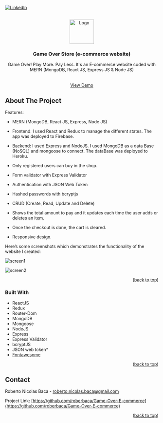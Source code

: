 <div id="top"></div>


[![LinkedIn][linkedin-shield]][linkedin-url]


<!-- PROJECT LOGO -->
<br />
<div align="center">
  <a href="https://github.com/roberbaca/Game-Over-E-commerce">  
    <img src="https://user-images.githubusercontent.com/83043304/140669718-0a350618-f217-4247-9d91-42d00c4c292f.png" alt="Logo" width="80" height="80">
  </a>

<h3 align="center">Game Over Store (e-commerce website)</h3>

  <p align="center">
   Game Over! Play More. Pay Less. It`s an E-commerce website coded with MERN (MongoDB, React JS, Express JS & Node JS)
    <br />  
    <br />
    <br />
    <a href="https://gameoverstore-18953.web.app/" target = "_blank">View Demo</a>  
  </p>
</div>

<!-- ABOUT THE PROJECT -->
## About The Project

Features:

- MERN (MongoDB, React JS, Express, Node JS)

- Frontend: I used React and Redux to manage the different states. The app was deployed to Firebase.

- Backend: I used Express and NodeJS. I used MongoDB as a data Base (NoSQL) and mongoose to connect. The dataBase was deployed to Heroku.

- Only registered users can buy in the shop.

- Form validator with Express Validator

- Authentication with JSON Web Token

- Hashed passwords with bcryptjs

- CRUD (Create, Read, Update and Delete)

- Shows the total amount to pay and it updates each time the user adds or deletes an item.

- Once the checkout is done, the cart is cleared.

- Responsive design.


Here’s some screenshots which demonstrates the functionality of the website I created:

![screen1](https://user-images.githubusercontent.com/83043304/157146315-51c79522-d6c2-474e-97c2-2874632da05a.png)

![screen2](https://user-images.githubusercontent.com/83043304/157146322-bad1af8e-405f-4dde-9b38-fb5752bb7e95.png)


<p align="right">(<a href="#top">back to top</a>)</p>

### Built With

* ReactJS
* Redux
* Router-Dom
* MongoDB
* Mongoose
* NodeJS
* Express
* Express Validator
* bcryptJS
* JSON web token* 
* [Fontawesome](https://fontawesome.com/)


<p align="right">(<a href="#top">back to top</a>)</p>

<!-- CONTACT -->
## Contact

Roberto Nicolas Baca - roberto.nicolas.baca@gmail.com

Project Link: [https://github.com/roberbaca/Game-Over-E-commerce](https://github.com/roberbaca/Game-Over-E-commerce)

<p align="right">(<a href="#top">back to top</a>)</p>





<!-- MARKDOWN LINKS & IMAGES -->
<!-- https://www.markdownguide.org/basic-syntax/#reference-style-links -->
[contributors-shield]: https://img.shields.io/github/contributors/github_username/repo_name.svg?style=for-the-badge
[contributors-url]: https://github.com/github_username/repo_name/graphs/contributors
[forks-shield]: https://img.shields.io/github/forks/github_username/repo_name.svg?style=for-the-badge
[forks-url]: https://github.com/github_username/repo_name/network/members
[stars-shield]: https://img.shields.io/github/stars/github_username/repo_name.svg?style=for-the-badge
[stars-url]: https://github.com/github_username/repo_name/stargazers
[issues-shield]: https://img.shields.io/github/issues/github_username/repo_name.svg?style=for-the-badge
[issues-url]: https://github.com/github_username/repo_name/issues
[license-shield]: https://img.shields.io/github/license/github_username/repo_name.svg?style=for-the-badge
[license-url]: https://github.com/github_username/repo_name/blob/master/LICENSE.txt
[linkedin-shield]: https://img.shields.io/badge/-LinkedIn-black.svg?style=for-the-badge&logo=linkedin&colorB=555
[linkedin-url]: https://linkedin.com/in/rober-baca
[product-screenshot]: images/screenshot.png
